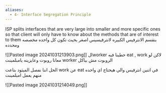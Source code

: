 ```yaml
---
aliases:
  - 4- Interface Segregation Principle
---
```

ISP splits interfaces that are very large into smaller and more specific ones so that client will only have to know about the methods that are of interest to them
بنقسم الانترفيس الكبيره لانترفيسيس اصغر بحيث تكون كل واحده مخصصه ومحدده

![[Pasted image 20241031213903.png]]
الworker حطينا فيه eat , work 
لاكن لو معانا روبوت وعايزينه يامبلمينت worker
الروبوت مش بياكل 

الحل اننا نفصل الميثود بتاعت work عن eat 
في اتنين انترفيس 
والي هيحتاج اي واحده منهم يعمل امبلمينت 

![[Pasted image 20241031214049.png]]

